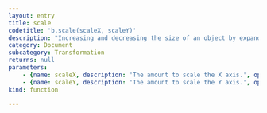 ```yaml
---
layout: entry
title: scale
codetitle: 'b.scale(scaleX, scaleY)'
description: "Increasing and decreasing the size of an object by expanding and contracting vertices. Scale values are specified as decimal percentages. The function call scale(2.0) increases the dimension of a shape by 200%. Objects always scale from their relative origin to the coordinate system. Transformations apply to everything that happens after and subsequent calls to the function multiply the effect. For example, calling scale(2.0) and then scale(1.5) is the same as scale(3.0). If scale() is called within draw(), the transformation is reset when the loop begins again. This function can be further controlled by pushMatrix() and popMatrix().\nIf only one parameter is given, it is applied on X and Y axis."
category: Document
subcategory: Transformation
returns: null
parameters:
    - {name: scaleX, description: 'The amount to scale the X axis.', optional: false, type: [Number]}
    - {name: scaleY, description: 'The amount to scale the Y axis.', optional: false, type: [Number]}
kind: function

---
```

